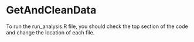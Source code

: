 GetAndCleanData
===============

To run the run_analysis.R file, you should check the top section of the code
and change the location of each file.
